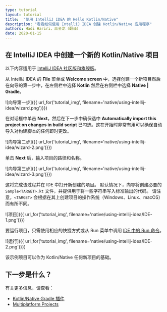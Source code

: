```yaml
---
type: tutorial
layout: tutorial
title:  "使用 IntelliJ IDEA 的 Hello Kotlin/Native"
description: "看看如何使用 IntelliJ IDEA 创建 Kotlin/Native 应用程序"
authors: Hadi Hariri，高金龙（翻译）
date: 2020-01-15
---
```


<!--- To become a How-To. Need to change type to new "HowTo" --->


## 在 IntelliJ IDEA 中创建一个新的 Kotlin/Native 项目

以下内容适用于 [IntelliJ IDEA 社区版和旗舰版](https://www.jetbrains.com/idea)。


从 IntelliJ IDEA 的 **File** 菜单或 **Welcome screen** 中，选择创建一个新项目然后在向导的第一步中，在左侧栏中<!--
-->选择 **Kotlin** 然后在右侧栏中选择 **Native | Gradle**。

![向导第一步]({{ url_for('tutorial_img', filename='native/using-intellij-idea/wizard.png')}})

在对话框中单击 **Next**，然后在下一步中确保选中 **Automatically import this project on changes in build script** 已勾选。这在开始时非常有用<!--
-->可以确保自动导入对构建脚本的任何即时更改。

![向导第二步]({{ url_for('tutorial_img', filename='native/using-intellij-idea/wizard-2.png')}})

单击 **Next** 后，输入项目的路径和名称。

![向导第三步]({{ url_for('tutorial_img', filename='native/using-intellij-idea/wizard-3.png')}})

这将完成该过程并在 IDE 中打开新创建的项目。 默认情况下，向导将创建必要的
`Sample<TARGET>.kt` 文件，并提供用于将一些字符串写入标准输出的代码。 请注意，`<TARGET>` 会根据在其上创建项目<!--
-->的操作系统（Windows、Linux、macOS）而有所不同。

![项目]({{ url_for('tutorial_img', filename='native/using-intellij-idea/IDE-1.png')}})

要运行项目，只需使用相应的快捷方式或从 Run 菜单中调用 [IDE 中的 Run 命令](https://www.jetbrains.com/help/idea/running-applications.html)。

![运行]({{ url_for('tutorial_img', filename='native/using-intellij-idea/IDE-2.png')}})

该示例项目可以作为 Kotlin/Native 任何新项目的基础。

## 下一步是什么？

有关更多信息，请查看：

* [Kotlin/Native Gradle 插件](/docs/reference/native/gradle_plugin.html)
* [Multiplatform Projects](/docs/reference/mpp-discover-project.html)

